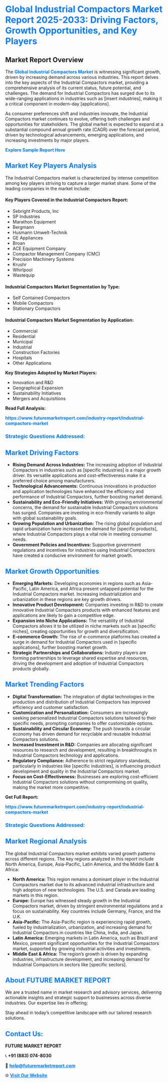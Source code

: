 <h1 style="color: #007BFF;">Global Industrial Compactors Market Report 2025-2033: Driving Factors, Growth Opportunities, and Key Players</h1>

<section id="overview">
<h2>Market Report Overview</h2>
<p>The <a href="https://www.futuremarketreport.com/industry-report/industrial-compactors-market" style="color: #007BFF; text-decoration: none;"><strong>Global Industrial Compactors Market</strong></a> is witnessing significant growth, driven by increasing demand across various industries. This report delves into the key aspects of the Industrial Compactors market, providing a comprehensive analysis of its current status, future potential, and challenges. The demand for Industrial Compactors has surged due to its wide-ranging applications in industries such as [insert industries], making it a critical component in modern-day [applications].</p>
<p>As consumer preferences shift and industries innovate, the Industrial Compactors market continues to evolve, offering both challenges and opportunities for stakeholders. The global market is expected to expand at a substantial compound annual growth rate (CAGR) over the forecast period, driven by technological advancements, emerging applications, and increasing investments by major players.</p>
</section>

<section id="overview">
<p><a href="https://www.futuremarketreport.com/request-sample/reportId=59270" style="color: #007BFF; text-decoration: none;"><strong>Explore Sample Report Here</strong></a></p>
</section>

<section id="key-players">
<h2 style="color: #007BFF;">Market Key Players Analysis</h2>
<p>The Industrial Compactors market is characterized by intense competition among key players striving to capture a larger market share. Some of the leading companies in the market include:</p>
<h4>Key Players Covered in the Industrial Compactors Report:</h4>
<ul><li>Sebright Products, Inc</li><li>SP Industries</li><li>Marathon Equipment</li><li>Bergmann</li><li>Husmann Umwelt-Technik</li><li>GE Appliances</li><li>Broan</li><li>ACE Equipment Company</li><li>Compactor Management Company (CMC)</li><li>Precision Machinery Systems</li><li>Krushr</li><li>Whirlpool</li><li>Wastequip</li></ul>
<h4>Industrial Compactors Market Segmentation by Type:</h4>
<ul><li>Self Contained Compactors</li><li>Mobile Compactors</li><li>Stationary Compactors</li></ul>

<h4>Industrial Compactors Market Segmentation by Application:</h4>
<ul><li>Commercial</li><li>Residential</li><li>Municipal</li><li>Industrial</li><li>Construction Factories</li><li>Hospitals</li><li>Other Applications</li></ul>
<p><strong>Key Strategies Adopted by Market Players:</strong></p>
<ul>
<li>Innovation and R&D</li>
<li>Geographical Expansion</li>
<li>Sustainability Initiatives</li>
<li>Mergers and Acquisitions</li>
</ul>
</section>

<section>
<p><strong>Read Full Analysis: </strong></p><a href="https://www.futuremarketreport.com/industry-report/industrial-compactors-market" style="color: #007BFF; text-decoration: none;"><strong>https://www.futuremarketreport.com/industry-report/industrial-compactors-market</strong></a>
<h3 style="color: #007BFF;">Strategic Questions Addressed:</h3>
</section>

<section id="driving-factors">
<h2 style="color: #007BFF;">Market Driving Factors</h2>
<ul>
<li><strong>Rising Demand Across Industries:</strong> The increasing adoption of Industrial Compactors in industries such as [specific industries] is a major growth driver. Its versatile applications and cost-effectiveness make it a preferred choice among manufacturers.</li>
<li><strong>Technological Advancements:</strong> Continuous innovations in production and application technologies have enhanced the efficiency and performance of Industrial Compactors, further boosting market demand.</li>
<li><strong>Sustainability and Eco-Friendly Initiatives:</strong> With growing environmental concerns, the demand for sustainable Industrial Compactors solutions has surged. Companies are investing in eco-friendly variants to align with global sustainability goals.</li>
<li><strong>Growing Population and Urbanization:</strong> The rising global population and rapid urbanization have increased the demand for [specific products], where Industrial Compactors plays a vital role in meeting consumer needs.</li>
<li><strong>Government Policies and Incentives:</strong> Supportive government regulations and incentives for industries using Industrial Compactors have created a conducive environment for market growth.</li>
</ul>
</section>

<section id="growth-opportunities">
<h2 style="color: #007BFF;">Market Growth Opportunities</h2>
<ul>
<li><strong>Emerging Markets:</strong> Developing economies in regions such as Asia-Pacific, Latin America, and Africa present untapped potential for the Industrial Compactors market. Increasing industrialization and urbanization in these regions are key growth drivers.</li>
<li><strong>Innovative Product Development:</strong> Companies investing in R&D to create innovative Industrial Compactors products with enhanced features and applications are likely to gain a competitive edge.</li>
<li><strong>Expansion into Niche Applications:</strong> The versatility of Industrial Compactors allows it to be utilized in niche markets such as [specific niches], creating opportunities for growth and diversification.</li>
<li><strong>E-commerce Growth:</strong> The rise of e-commerce platforms has created a surge in demand for Industrial Compactors used in [specific applications], further boosting market growth.</li>
<li><strong>Strategic Partnerships and Collaborations:</strong> Industry players are forming partnerships to leverage shared expertise and resources, driving the development and adoption of Industrial Compactors products globally.</li>
</ul>
</section>

<section id="trending-factors">
<h2 style="color: #007BFF;">Market Trending Factors</h2>
<ul>
<li><strong>Digital Transformation:</strong> The integration of digital technologies in the production and distribution of Industrial Compactors has improved efficiency and customer satisfaction.</li>
<li><strong>Customization and Personalization:</strong> Consumers are increasingly seeking personalized Industrial Compactors solutions tailored to their specific needs, prompting companies to offer customizable options.</li>
<li><strong>Sustainability and Circular Economy:</strong> The push towards a circular economy has driven demand for recyclable and reusable Industrial Compactors solutions.</li>
<li><strong>Increased Investment in R&D:</strong> Companies are allocating significant resources to research and development, resulting in breakthroughs in Industrial Compactors technology and applications.</li>
<li><strong>Regulatory Compliance:</strong> Adherence to strict regulatory standards, particularly in industries like [specific industries], is influencing product development and quality in the Industrial Compactors market.</li>
<li><strong>Focus on Cost-Effectiveness:</strong> Businesses are exploring cost-efficient Industrial Compactors solutions without compromising on quality, making the market more competitive.</li>
</ul>
</section>

<section>
<p><strong>Get Full Report: </strong></p><a href="https://www.futuremarketreport.com/industry-report/industrial-compactors-market" style="color: #007BFF; text-decoration: none;"><strong>https://www.futuremarketreport.com/industry-report/industrial-compactors-market</strong></a>
<h3 style="color: #007BFF;">Strategic Questions Addressed:</h3>
</section>


<section id="regional-analysis">
<h2 style="color: #007BFF;">Market Regional Analysis</h2>
<p>The global Industrial Compactors market exhibits varied growth patterns across different regions. The key regions analyzed in this report include North America, Europe, Asia-Pacific, Latin America, and the Middle East & Africa:</p>
<ul>
<li><strong>North America:</strong> This region remains a dominant player in the Industrial Compactors market due to its advanced industrial infrastructure and high adoption of new technologies. The U.S. and Canada are leading markets in this region.</li>
<li><strong>Europe:</strong> Europe has witnessed steady growth in the Industrial Compactors market, driven by stringent environmental regulations and a focus on sustainability. Key countries include Germany, France, and the U.K.</li>
<li><strong>Asia-Pacific:</strong> The Asia-Pacific region is experiencing rapid growth, fueled by industrialization, urbanization, and increasing demand for Industrial Compactors in countries like China, India, and Japan.</li>
<li><strong>Latin America:</strong> Emerging markets in Latin America, such as Brazil and Mexico, present significant opportunities for the Industrial Compactors market, supported by growing industrial activities and investments.</li>
<li><strong>Middle East & Africa:</strong> The region’s growth is driven by expanding industries, infrastructure development, and increasing demand for Industrial Compactors in sectors like [specific sectors].</li>
</ul>
</section>

<footer>
<h2 style="color: #007BFF;">About FUTURE MARKET REPORT</h2>
<p>We are a trusted name in market research and advisory services, delivering actionable insights and strategic support to businesses across diverse industries. Our expertise lies in offering:</p>

<p>Stay ahead in today’s competitive landscape with our tailored research solutions.</p>

<h2 style="color: #007BFF;">Contact Us:</h2>
<p><strong>FUTURE MARKET REPORT</strong></p>
<p>📞 <strong>+91 (883) 074-8030</strong></p>
<p>📧 <strong><a href="mailto:help@futuremarketreport.com" style="color: #007BFF;">help@futuremarketreport.com</a></strong></p>
<p>🌐 <strong><a href="https://www.futuremarketreport.com/" style="color: #007BFF;">Visit Our Website</a></strong></p>
</footer>